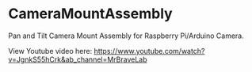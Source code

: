 # CameraMountAssembly
Pan and Tilt Camera Mount Assembly for Raspberry Pi/Arduino Camera.

View Youtube video here:
https://www.youtube.com/watch?v=JgnkS55hCrk&ab_channel=MrBraveLab
